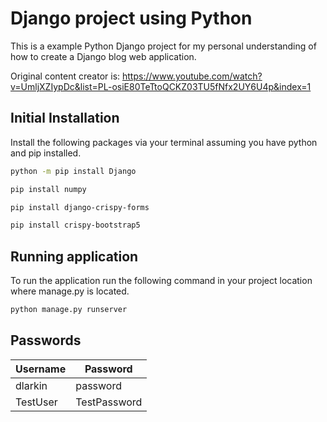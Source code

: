 # Django project using Python
This is a example Python Django project for my personal understanding of how to create a Django blog web application.

Original content creator is: 
https://www.youtube.com/watch?v=UmljXZIypDc&list=PL-osiE80TeTtoQCKZ03TU5fNfx2UY6U4p&index=1

## Initial Installation
Install the following packages via your terminal assuming you have python and pip installed.
```bash
python -m pip install Django
```
```bash
pip install numpy
```
```bash
pip install django-crispy-forms
```
```bash
pip install crispy-bootstrap5
```
## Running application
To run the application run the following command in your project location where manage.py is located.
```bash
python manage.py runserver
```

## Passwords
| Username | Password |
|----------|----------|
| dlarkin | password |
| TestUser | TestPassword |